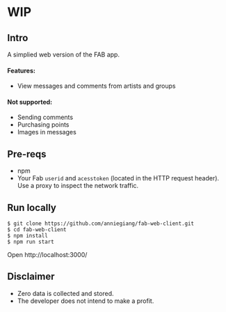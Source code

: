 # WIP

## Intro

A simplied web version of the FAB app.

#### Features:

- View messages and comments from artists and groups

#### Not supported:

- Sending comments
- Purchasing points
- Images in messages

## Pre-reqs

- npm
- Your Fab `userid` and `acesstoken` (located in the HTTP request header). Use a proxy to inspect the network traffic.

## Run locally

```
$ git clone https://github.com/anniegiang/fab-web-client.git
$ cd fab-web-client
$ npm install
$ npm run start
```

Open http://localhost:3000/

## Disclaimer

- Zero data is collected and stored.
- The developer does not intend to make a profit.
